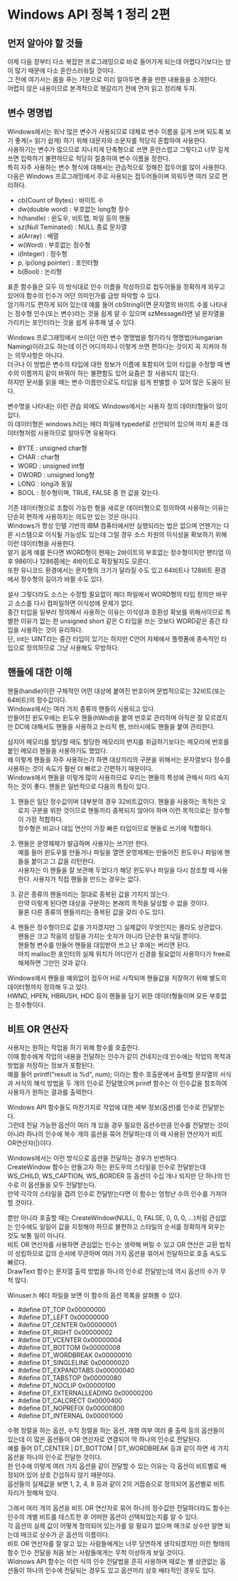 # Windows API 정복 1 정리 2편

## 먼저 알아야 할 것들

이제 다음 장부터 다소 복잡한 프로그래밍으로 바로 들어가게 되는데 어렵다기보다는 양이 많기 때문에 다소 혼란스러워질 것이다.  
그 전에 여기서는 몸을 푸는 기분으로 미리 알아두면 좋을 만한 내용들을 소개한다.  
어렵지 않은 내용이므로 본격적으로 헷갈리기 전에 먼저 읽고 정리해 두자.

## 변수 명명법

Windows에서는 워낙 많은 변수가 사용되므로 대체로 변수 이름을 길게 쓰며 되도록 보기 좋게(= 읽기 쉽게) 하기 위해 대문자와 소문자를 적당히 혼합하여 사용한다.  
사용하기는 변수가 많으므로 지나치게 단축형으로 쓰면 혼란스럽고 그렇다고 너무 길게 쓰면 입력하기 불편하므로 적당히 절충하여 변수 이름을 정한다.  
특히 자주 사용하는 변수 형식에 대해서는 관습적으로 정해진 접두어를 많이 사용한다.  
다음은 Windows 프로그래밍에서 주로 사용되는 접두어들이며 외워두면 여러 모로 편리하다.  
  
- cb(Count of Bytes) : 바이트 수
- dw(double word) : 부호없는 long형 정수
- h(handle) : 윈도우, 비트맵, 파일 등의 핸들
- sz(Null Teminated) : NULL 종료 문자열
- a(Array) : 배열
- w(Word) : 부호없는 정수형
- i(Integer) : 정수형
- p, lp(long pointer) : 포인터형
- b(Bool) : 논리형
  
표준 함수들은 모두 이 방식대로 인수 이름을 작성하므로 접두어들을 정확하게 외우고 있어야 함수의 인수가 어던 의미인가를 금방 파악할 수 있다.  
암기하기도 편하게 되어 있는데 예를 들어 cbString이면 문자열의 바이트 수를 나타내는 정수형 인수(또는 변수)라는 것을 쉽게 알 수 있으며 szMessage라면 널 문자열을 가리키는 포인터라는 것을 쉽게 유추해 낼 수 있다.  
  
Windows 프로그래밍에서 쓰이던 이런 변수 명명법을 헝가리식 명명법(Hungarian Naming)이라고도 하는데 이건 어디까지나 이렇게 쓰면 편하다는 것이지 꼭 지켜야 하는 의무사항은 아니다.  
더구나 이 방법은 변수의 타입에 대한 정보가 이름에 포함되어 있어 타입을 수정할 때 변수의 이름까지 같이 바꿔야 하는 불편함도 있어 요즘은 잘 사용되지 않는다.  
하지만 문서를 읽을 때는 변수 이름만으로도 타입을 쉽게 판별할 수 있어 많은 도움이 된다.  
  
변수명을 나타내는 이런 관습 외에도 Windows에서는 사용자 정의 데이터형들이 많이 있다.  
이 데이터형은 windows.h라는 헤더 파일에 typedef로 선언되어 있으며 마치 표준 데이터형처럼 사용하므로 알아두면 유용하다.  
  
- BYTE : unsigned char형
- CHAR : char형
- WORD : unsigned int형
- DWORD : unsigned long형
- LONG : long과 동일
- BOOL : 정수형이며, TRUE, FALSE 중 한 값을 갖는다.
  
기존 데이터형으로 조합이 가능한 형을 새로운 데이터형으로 정의하여 사용하는 이유는 단순히 편하게 사용하지는 의도만 있는 것은 아니다.  
Windows가 항상 인텔 기반의 IBM 컴퓨터에서만 실행되라는 법은 없으며 언젠가는 다른 시스템으로 이식될 가능성도 있는데 그럴 경우 소스 차원의 이식성을 확보하기 위해 이런 데이터형을 사용한다.  
알기 쉽게 예를 든다면 WORD형이 현재는 2바이트의 부호없는 정수형이지만 팬티엄 이후 986이나 1286쯤에는 4바이트로 확장될지도 모른다.  
또한 유니코드 환경에서는 문자형의 크기가 달라질 수도 있고 64비트나 128비트 환경에서 정수형의 길이가 바뀔 수도 있다.  
  
설사 그렇더라도 소스는 수정할 필요없이 헤더 파일에서 WORD형의 타입 정의만 바꾸고 소스를 다시 컴파일하면 이식성에 문제가 없다.  
중간 타입을 일부러 정의해서 사용하는 이유는 이식성과 호환성 확보를 위해서이므로 특별한 이유가 없는 한 unsigned short 같은 C 타입을 쓰는 것보다 WORD같은 중간 타입을 사용하는 것이 유리하다.  
단, int는 UINT라는 중간 타입이 있기는 하지만 C언어 자체에서 플랫폼에 종속적인 타입으로 정의하므로 그냥 사용해도 무방하다.

## 핸들에 대한 이해

핸들(handle)이란 구체적인 어떤 대상에 붙여진 번호이며 문법적으로는 32비트(또는 64비트)의 정수값이다.  
Windows에서는 여러 가지 종류의 핸들이 사용되고 있다.  
만들어진 윈도우에는 윈도우 핸들(hWnd)을 붙여 번호로 관리하며 아직은 잘 모르겠지만 DC에 대해서도 핸들을 사용하고 논리적 펜, 브러시에도 핸들을 붙여 관리한다.  
  
심지어 메모리를 할당할 때도 할당한 메모리의 번지를 취급하기보다는 메모리에 번호를 붙인 메모리 핸들을 사용하기도 했었다.  
왜 이렇게 핸들을 자주 사용하는가 하면 대상끼리의 구분을 위해서는 문자열보다 정수를 사용하는 것이 속도가 훨씬 더 빠르고 간편하기 때문이다.  
Windows에서 핸들을 이렇게 많이 사용하므로 우리는 핸들의 특성에 관해서 미리 숙지하는 것이 좋다. 핸들은 일반적으로 다음의 특징이 있다.  
  
1. 핸들은 일단 정수값이며 대부분의 경우 32비트값이다. 핸들을 사용하는 목적은 오로지 구분을 위한 것이므로 핸들끼리 중복되지 않아야 하며 이런 목적으로는 정수형이 가장 적합하다.   
정수형은 비교나 대입 연산이 가장 빠른 타입이므로 핸들로 쓰기에 적합하다.

2. 핸들은 운영체제가 발급하며 사용자는 쓰기만 한다.  
예를 들어 윈도우를 만들거나 파일을 열면 운영체제는 만들어진 윈도우나 파일에 핸들을 붙이고 그 값을 리턴한다.  
사용자는 이 핸들을 잘 보관해 두었다가 해당 윈도우나 파일을 다시 참조할 때 사용한다. 사용자가 직접 핸들을 만드는 경우는 없다.

3. 같은 종류의 핸들끼리는 절대로 중복된 값을 가지지 않는다.  
만약 이렇게 된다면 대상을 구분하는 본래의 목적을 달성할 수 없을 것이다.  
물론 다른 종류의 핸들끼리는 중복된 값을 갖리 수도 있다.

4. 핸들은 정수형이므로 값을 가지겠지만 그 실제값이 무엇인지는 몰라도 상관없다.  
핸들은 크고 작음의 성질을 가지는 숫자가 아니라 단순한 표식일 뿐이다.  
핸들형 변수를 만들어 핸들을 대입받아 쓰고 난 후에는 버리면 된다.  
마치 malloc한 포인터의 실제 위치가 어디인가 신경쓸 필요없이 사용하다가 free로 해제하면 그만인 것과 같다.

Windows에서 핸들을 예외없이 접두어 H로 시작되며 핸들값을 저장하기 위해 별도의 데이터형까지 정의해 두고 있다.  
HWND, HPEN, HBRUSH, HDC 등이 핸들을 담기 위한 데이터형들이며 모든 부호없는 정수형이다.

## 비트 OR 연산자

사용자는 원하는 작업을 하기 위해 함수를 호출한다.  
이때 함수에게 작업의 내용을 전달하는 인수가 같이 건네지는데 인수에는 작업의 목적과 방법을 저장하는 정보가 포함된다.  
예를 들어 printf("result is %d", num); 이라는 함수 호출문에서 출력할 문자열의 서식과 서식의 해석 방법을 두 개의 인수로 전달했으며 printf 함수는 이 인수값을 참조하여 사용자가 원하는 결과를 출력한다.  
  
Windows API 함수들도 마찬가지로 작업에 대한 세부 정보(옵션)를 인수로 전달받는다.  
그런데 전달 가능한 옵션이 여러 개 있을 경우 필요한 옵션수만큼 인수를 전달받는 것이 아니라 하나의 인수에 복수 개의 옵션을 묶어 전달하는데 이 때 사용된 연산자가 비트 OR연산자(|)이다.  
  
Windows에서는 이런 방식으로 옵션을 전달하는 경우가 빈번하다.  
CreateWindow 함수는 만들고자 하는 윈도우의 스타일을 인수로 전달받는데 WS_CHILD, WS_CAPTION, WS_BORDER 등 옵션이 수십 개나 되지만 단 하나의 인수로 이 옵션들을 모두 전달받는다.  
만약 각각의 스타일을 갭려 인수로 전달받는다면 이 함수는 엄청난 수의 인수를 가져야 할 것이다.  
  
뿐만 아니라 호출할 때는 CreateWindow(NULL, 0, FALSE, 0, 0, 0, ...)처럼 관심없는 인수에도 일일이 값을 지정해야 하므로 불편하고 스타일의 순서를 정확하게 외우는 것도 보통 일이 아니다.  
비트 OR 연산자를 사용하면 관심없는 인수는 생략해 버릴 수 있고 OR 연산은 교환 법칙이 성립하므로 값의 순서에 무관하며 여러 가지 옵션을 묶어서 전달하므로 호출 속도도 빠르다.  
DrawText 함수는 문자열 출력 방법을 하나의 인수로 전달받는데 역시 옵션의 수가 무척 많다.  
  
Winuser.h 헤더 파일을 보면 이 함수의 옵션 목록을 살펴볼 수 있다.  
  
- #define DT_TOP 0x00000000
- #define DT_LEFT 0x00000000
- #define DT_CENTER 0x00000001
- #define DT_RIGHT 0x00000002
- #define DT_VCENTER 0x00000004
- #define DT_BOTTOM 0x00000008
- #define DT_WORDBREAK 0x00000010
- #define DT_SINGLELINE 0x00000020
- #define DT_EXPANDTABS 0x00000040
- #define DT_TABSTOP 0x00000080
- #define DT_NOCLIP 0x00000100
- #define DT_EXTERNALLEADING 0x00000200
- #define DT_CALCRECT 0x0000400
- #define DT_NOPREFIX 0x00000800
- #define DT_INTERNAL 0x00001000
  
수평 정렬을 하는 옵션, 수직 정렬을 하는 옵션, 개행 여부 여러 줄 출력 등의 옵션들이 있는데 이 많은 옵션들이 OR 연산자로 연결되어 딱 하나의 인수로 전달된다.  
예를 들어 DT_CENTER | DT_BOTTOM | DT_WORDBREAK 등과 같이 하면 세 가지 옵션을 하나의 인수로 전달한 것이다.  
한 인수에 이렇게 여러 가지 옵션을 같이 전달할 수 있는 이유는 각 옵션이 비트별로 배정되어 있어 상호 간섭하지 않기 때문이다.  
옵션들의 실제값을 보면 1, 2, 4, 8 등과 같이 2의 거듭승으로 정의되어 옵션별로 비트 자리가 정해져 있다.  
  
그래서 여러 개의 옵션을 비트 OR 연산자로 묶어 하나의 정수값만 전달하더라도 함수는 인수의 개별 비트를 테스트한 후 어떠한 옵션이 선택되었는지를 알 수 있다.  
각 옵션의 실제 값이 어떻게 정의되어 있는가를 알 필요가 없으며 매크로 상수만 알면 되는데 매크로 상수가 곧 옵션의 이름이다.  
비트 OR 연산자를 잘 알고 있는 사람들에게는 너무 당연하게 생각되겠지만 이런 형태의 함수 인수 전달을 처음 보는 사람들에게는 무척 이상하게 보일 것이다.  
Widnows API 함수는 이런 식의 인수 전달법을 흔히 사용하며 때로는 별 상관없는 옵션들이 하나의 인수에 전달되는 경우도 있고 옵션끼리 상호 배타적인 경우도 있다.